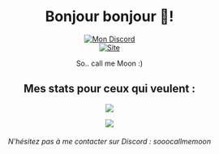 <h1 align="center">Bonjour bonjour 👋!</h1>
<div align="center">
  <a href="" target="_blank"><img src="https://img.shields.io/badge/Discord-sooocallmemoon-red?style=for-the-badge&logo=discord" alt="Mon Discord" /></a>
  <br />
  <a href="https://oxoomy.fr" target="_blank"><img src="https://img.shields.io/badge/Site-oxoomy.fr-red?style=for-the-badge&logo=safari" alt="Site" /></a>
</div>
<p align="center">So.. call me Moon :)</p>
<h2 align="center">Mes stats pour ceux qui veulent :</h2>
<a href="#"><p align="center"><img src="https://github-readme-stats.vercel.app/api?username=sooocallmemoon&theme=material-palenight&show_icons=true"></p></a>
<a href="#"><p align="center"><img src="https://github-readme-stats.vercel.app/api/top-langs/?username=sooocallmemoon&layout=compact&theme=material-palenight"></p></a>
<h6 align="center">N'hésitez pas à me contacter sur Discord : sooocallmemoon</h6>

